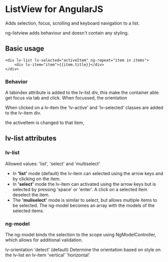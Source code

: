 # ListView for AngularJS

Adds selection, focus, scrolling and keyboard navigation to a list.

ng-listview adds behaviour and doesn't contain any styling.

## Basic usage

    <div lv-list lv-selected="activeItem" ng-repeat="item in items">
        <div lv-item="item">{{item.title}}</div>
    </div>

### Behavior
A tabindex attribute is added to the lv-list div, this make the container able get focus via tab and click.
When focussed, the orientation

When clicked on a lv-item the 'lv-active' and 'lv-selected' classes are added to the lv-item div.

the activeItem is changed to that item, 


## lv-list attributes

### lv-list
Allowed values: 'list', 'select' and 'multiselect'

* In **'list'** mode (default) the lv-item can selected using the arrow keys and by clicking on the item.
* In **'select'** mode the lv-item can activated using the arrow keys but is selected by pressing 'space' or 'enter'.
  A click on a selected item deselect the item.
* The **'muliselect'** mode is similar to select, but allows multiple items to be selected.
  The ng-model becomes an array with the models of the selected items.

### ng-model
The ng-model binds the selection to the scope using NgModelController, which allows for additional validation.


lv-orientation
'detect' (default) Determine the orientation based on style on the lv-list en lv-item
'vertical'
'horizontal'